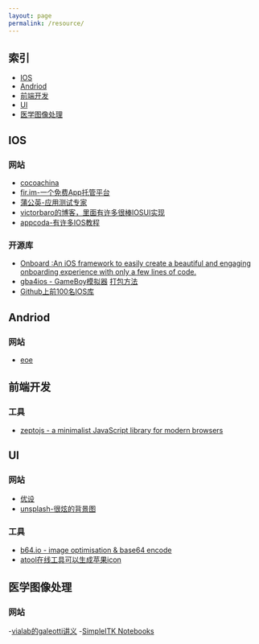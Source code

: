 ```yaml
---
layout: page
permalink: /resource/
---
```


索引
--

* [IOS](#ios)
* [Andriod](#andriod)
* [前端开发](#front)
* [UI](#ui)
* [医学图像处理](#ip)

<h2 id="ios">IOS</h2>

### 网站

- [cocoachina](http://www.cocoachina.com/)
- [fir.im-一个免费App托管平台](http://fir.im/plaza)
- [蒲公英-应用测试专家](http://www.pgyer.com/)
- [victorbaro的博客，里面有许多很棒IOSUI实现](http://victorbaro.com/)
- [appcoda-有许多IOS教程](http://www.appcoda.com/)

### 开源库
- [Onboard :An iOS framework to easily create a beautiful and engaging onboarding experience with only a few lines of code.](https://github.com/mamaral/Onboard)
- [gba4ios - GameBoy模拟器](https://bitbucket.org/rileytestut/gba4ios) [打包方法](http://bouk.co/blog/sideload-iphone/)
- [Github上前100名IOS库](https://github.com/Aufree/trip-to-iOS/blob/master/Top-100.md)


<h2 id="andriod">Andriod</h2>

### 网站

- [eoe](http://www.eoeandroid.com/)

<h2 id="front">前端开发</h2>

### 工具

- [zeptojs - a minimalist JavaScript library for modern browsers](http://www.zeptojs.cn)

<h2 id="ui">UI</h2>

### 网站

- [优设](http://www.uisdc.com/)
- [unsplash-很炫的背景图](https://unsplash.com/)

### 工具

- [b64.io - image optimisation & base64 encode](http://b64.io/)
- [atool在线工具可以生成苹果icon](http://www.atool.org/)

<h2 id="ip">医学图像处理</h2>

### 网站

-[vialab的galeotti讲义](http://www.vialab.org/galeotti/methods_course/)
-[SimpleITK Notebooks](https://github.com/InsightSoftwareConsortium/SimpleITK-Notebooks)
